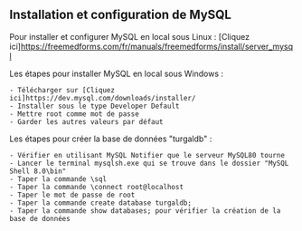 ## Installation et configuration de MySQL

Pour installer et configurer MySQL en local sous Linux : [Cliquez ici]https://freemedforms.com/fr/manuals/freemedforms/install/server_mysql

Les étapes pour installer MySQL en local sous Windows :

	- Télécharger sur [Cliquez ici]https://dev.mysql.com/downloads/installer/
	- Installer sous le type Developer Default
	- Mettre root comme mot de passe
	- Garder les autres valeurs par défaut

Les étapes pour créer la base de données "turgaldb" :

	- Vérifier en utilisant MySQL Notifier que le serveur MySQL80 tourne
	- Lancer le terminal mysqlsh.exe qui se trouve dans le dossier "MySQL Shell 8.0\bin"
	- Taper la commande \sql
	- Taper la commande \connect root@localhost
	- Taper le mot de passe de root
	- Taper la commande create database turgaldb;
	- Taper la commande show databases; pour vérifier la création de la base de données